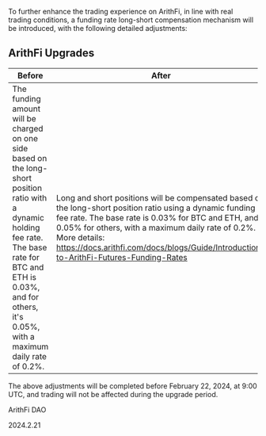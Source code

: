 To further enhance the trading experience on ArithFi, in line with real trading conditions, a funding rate long-short compensation mechanism will be introduced, with the following detailed adjustments:

## ArithFi Upgrades
| Before | After |
| --- | --- |
| The funding amount will be charged on one side based on the long-short position ratio with a dynamic holding fee rate. The base rate for BTC and ETH is 0.03%, and for others, it's 0.05%, with a maximum daily rate of 0.2%. | Long and short positions will be compensated based on the long-short position ratio using a dynamic funding fee rate. The base rate is 0.03% for BTC and ETH, and 0.05% for others, with a maximum daily rate of 0.2%. More details: https://docs.arithfi.com/docs/blogs/Guide/Introduction-to-ArithFi-Futures-Funding-Rates |

The above adjustments will be completed before February 22, 2024, at 9:00 UTC, and trading will not be affected during the upgrade period.

ArithFi DAO

2024.2.21
